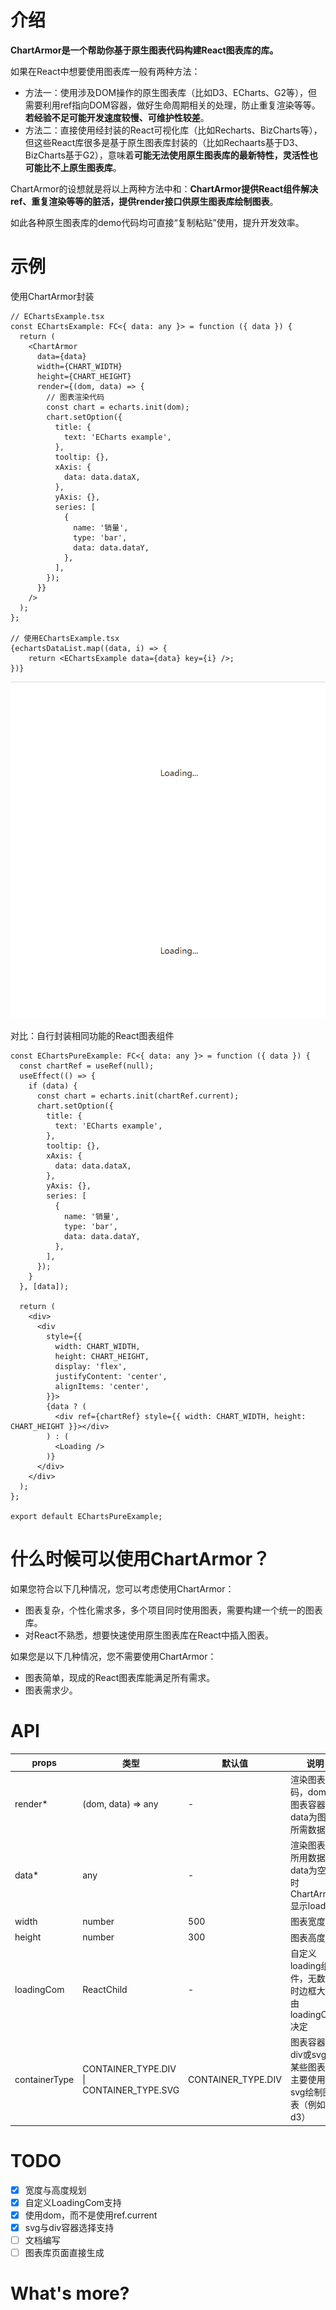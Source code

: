 # 介绍
**ChartArmor是一个帮助你基于原生图表代码构建React图表库的库。**

如果在React中想要使用图表库一般有两种方法：
* 方法一：使用涉及DOM操作的原生图表库（比如D3、ECharts、G2等），但需要利用ref指向DOM容器，做好生命周期相关的处理，防止重复渲染等等。**若经验不足可能开发速度较慢、可维护性较差**。
* 方法二：直接使用经封装的React可视化库（比如Recharts、BizCharts等），但这些React库很多是基于原生图表库封装的（比如Rechaarts基于D3、BizCharts基于G2），意味着**可能无法使用原生图表库的最新特性，灵活性也可能比不上原生图表库**。

ChartArmor的设想就是将以上两种方法中和：**ChartArmor提供React组件解决ref、重复渲染等等的脏活，提供render接口供原生图表库绘制图表**。

如此各种原生图表库的demo代码均可直接“复制粘贴”使用，提升开发效率。

# 示例
使用ChartArmor封装
```tsx
// EChartsExample.tsx
const EChartsExample: FC<{ data: any }> = function ({ data }) {
  return (
    <ChartArmor
      data={data}
      width={CHART_WIDTH}
      height={CHART_HEIGHT}
      render={(dom, data) => {
        // 图表渲染代码
        const chart = echarts.init(dom);
        chart.setOption({
          title: {
            text: 'ECharts example',
          },
          tooltip: {},
          xAxis: {
            data: data.dataX,
          },
          yAxis: {},
          series: [
            {
              name: '销量',
              type: 'bar',
              data: data.dataY,
            },
          ],
        });
      }}
    />
  );
};

// 使用EChartsExample.tsx
{echartsDataList.map((data, i) => {
    return <EChartsExample data={data} key={i} />;
})}
```
![](https://github.com/Joeoeoe/chart-armor/blob/master/static/image/echarts-example.gif?raw=true)

对比：自行封装相同功能的React图表组件
```tsx
const EChartsPureExample: FC<{ data: any }> = function ({ data }) {
  const chartRef = useRef(null);
  useEffect(() => {
    if (data) {
      const chart = echarts.init(chartRef.current);
      chart.setOption({
        title: {
          text: 'ECharts example',
        },
        tooltip: {},
        xAxis: {
          data: data.dataX,
        },
        yAxis: {},
        series: [
          {
            name: '销量',
            type: 'bar',
            data: data.dataY,
          },
        ],
      });
    }
  }, [data]);

  return (
    <div>
      <div
        style={{
          width: CHART_WIDTH,
          height: CHART_HEIGHT,
          display: 'flex',
          justifyContent: 'center',
          alignItems: 'center',
        }}>
        {data ? (
          <div ref={chartRef} style={{ width: CHART_WIDTH, height: CHART_HEIGHT }}></div>
        ) : (
          <Loading />
        )}
      </div>
    </div>
  );
};

export default EChartsPureExample;
```

# 什么时候可以使用ChartArmor？
如果您符合以下几种情况，您可以考虑使用ChartArmor：
* 图表复杂，个性化需求多，多个项目同时使用图表，需要构建一个统一的图表库。
* 对React不熟悉，想要快速使用原生图表库在React中插入图表。

如果您是以下几种情况，您不需要使用ChartArmor：
* 图表简单，现成的React图表库能满足所有需求。
* 图表需求少。

# API
| props         | 类型                                     | 默认值             | 说明                                                        |
| ------------- | ---------------------------------------- | ------------------ | ----------------------------------------------------------- |
| render*       | (dom, data) => any                       | -                  | 渲染图表代码，dom为图表容器，data为图表所需数据             |
| data*         | any                                      | -                  | 渲染图表时所用数据，data为空值时ChartArmor显示loading       |
| width         | number                                   | 500                | 图表宽度                                                    |
| height        | number                                   | 300                | 图表高度                                                    |
| loadingCom    | ReactChild                               | -                  | 自定义loading组件，无数据时边框大小由loadingCom决定         |
| containerType | CONTAINER_TYPE.DIV \| CONTAINER_TYPE.SVG | CONTAINER_TYPE.DIV | 图表容器是div或svg，某些图表库主要使用svg绘制图表（例如d3） |

# TODO
- [x] 宽度与高度规划
- [x] 自定义LoadingCom支持
- [x] 使用dom，而不是使用ref.current
- [x] svg与div容器选择支持
- [ ] 文档编写
- [ ] 图表库页面直接生成

# What's more?
